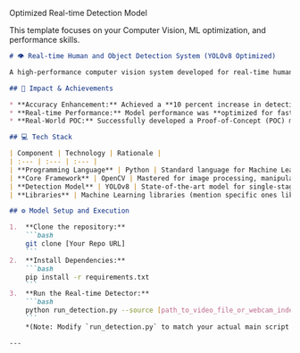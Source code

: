 Optimized Real-time Detection Model

This template focuses on your Computer Vision, ML optimization, and performance skills.

```markdown
# 👁️ Real-time Human and Object Detection System (YOLOv8 Optimized)

A high-performance computer vision system developed for real-time human and object detection. This project successfully optimized the model architecture to significantly boost detection accuracy and speed, making it suitable for security, monitoring, and industrial applications.

## 🎯 Impact & Achievements

* **Accuracy Enhancement:** Achieved a **10 percent increase in detection accuracy** by leveraging the advanced architecture of **YOLOv8** over previous models.
* **Real-time Performance:** Model performance was **optimized for fast and accurate detections**, critical for integration into live video streams and low-latency environments.
* **Real-World POC:** Successfully developed a Proof-of-Concept (POC) model for the Indian Railway to detect the presence of safety measures and signals while barriers are open, triggering an alarm if absent (demonstrating practical application).

## 💻 Tech Stack

| Component | Technology | Rationale |
| :--- | :--- | :--- |
| **Programming Language** | Python | Standard language for Machine Learning and Computer Vision development. |
| **Core Framework** | OpenCV | Mastered for image processing, manipulation, and video stream handling. |
| **Detection Model** | YOLOv8 | State-of-the-art model for single-stage, high-speed object detection. |
| **Libraries** | Machine Learning libraries (mention specific ones like Pandas, NumPy, etc., if applicable) | Used for data preparation, training, and model evaluation. |

## ⚙️ Model Setup and Execution

1.  **Clone the repository:**
    ```bash
    git clone [Your Repo URL]
    ```
2.  **Install Dependencies:**
    ```bash
    pip install -r requirements.txt
    ```
3.  **Run the Real-time Detector:**
    ```bash
    python run_detection.py --source [path_to_video_file_or_webcam_index]
    ```
    *(Note: Modify `run_detection.py` to match your actual main script name.)*

---
